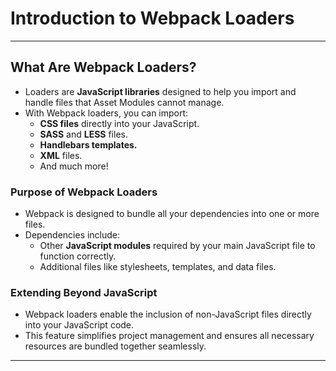 # Introduction to Webpack Loaders

---

## **What Are Webpack Loaders?**
- Loaders are **JavaScript libraries** designed to help you import and handle files that Asset Modules cannot manage.
- With Webpack loaders, you can import:
  - **CSS files** directly into your JavaScript.
  - **SASS** and **LESS** files.
  - **Handlebars templates.**
  - **XML** files.
  - And much more!

### **Purpose of Webpack Loaders**
- Webpack is designed to bundle all your dependencies into one or more files.
- Dependencies include:
  - Other **JavaScript modules** required by your main JavaScript file to function correctly.
  - Additional files like stylesheets, templates, and data files.

### **Extending Beyond JavaScript**
- Webpack loaders enable the inclusion of non-JavaScript files directly into your JavaScript code.
- This feature simplifies project management and ensures all necessary resources are bundled together seamlessly.

---
